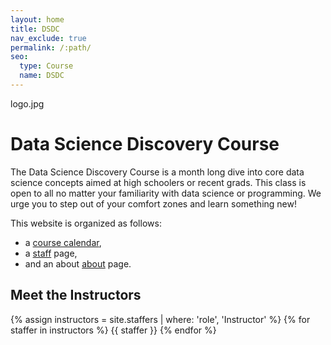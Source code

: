 ```yaml
---
layout: home
title: DSDC
nav_exclude: true
permalink: /:path/
seo:
  type: Course
  name: DSDC
---
```

logo.jpg

# Data Science Discovery Course

The Data Science Discovery Course is a month long dive into core data science concepts aimed at high schoolers or recent grads. This class is open to all no matter your familiarity with data science or programming. We urge you to step out of your comfort zones and learn something new!

This website is organized as follows:

- a [course calendar](calendar.md),
- a [staff](staff.md) page,
- and an about [about](about.md) page.

## Meet the Instructors

{% assign instructors = site.staffers | where: 'role', 'Instructor' %} {% for staffer in instructors %} {{ staffer }} {% endfor %}




